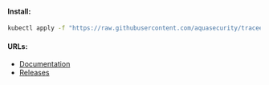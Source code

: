 #### Install:
```bash
kubectl apply -f "https://raw.githubusercontent.com/aquasecurity/tracee/v0.15.0/deploy/kubernetes/tracee/tracee.yaml"
```

#### URLs:
- [Documentation](https://aquasecurity.github.io/tracee/latest)
- [Releases](https://github.com/aquasecurity/tracee/releases)
